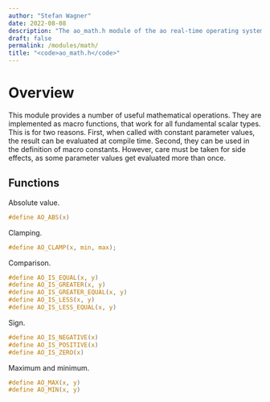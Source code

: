 ```yaml
---
author: "Stefan Wagner"
date: 2022-08-08
description: "The ao_math.h module of the ao real-time operating system."
draft: false
permalink: /modules/math/
title: "<code>ao_math.h</code>"
---
```


# Overview

This module provides a number of useful mathematical operations. They are implemented as macro functions, that work for all fundamental scalar types. This is for two reasons. First, when called with constant parameter values, the result can be evaluated at compile time. Second, they can be used in the definition of macro constants. However, care must be taken for side effects, as some parameter values get evaluated more than once.

## Functions

Absolute value.

```c
#define AO_ABS(x)
```

Clamping.

```c
#define AO_CLAMP(x, min, max);
```

Comparison.

```c
#define AO_IS_EQUAL(x, y)
#define AO_IS_GREATER(x, y)
#define AO_IS_GREATER_EQUAL(x, y)
#define AO_IS_LESS(x, y)
#define AO_IS_LESS_EQUAL(x, y)
```

Sign.

```c
#define AO_IS_NEGATIVE(x)
#define AO_IS_POSITIVE(x)
#define AO_IS_ZERO(x)
```

Maximum and minimum.

```c
#define AO_MAX(x, y)
#define AO_MIN(x, y)
```
